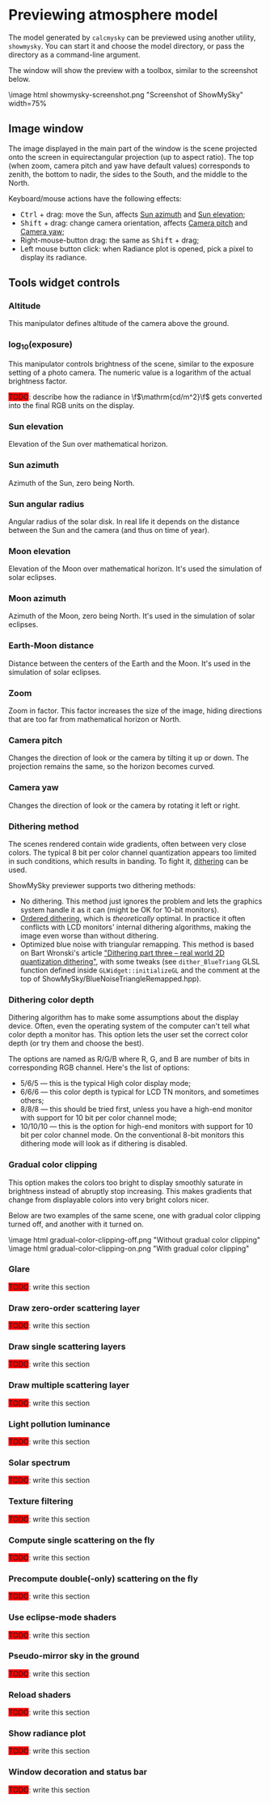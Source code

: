 # Previewing atmosphere model

The model generated by `calcmysky` can be previewed using another utility, `showmysky`. You can start it and choose the model directory, or pass the directory as a command-line argument.

The window will show the preview with a toolbox, similar to the screenshot below.

\image html showmysky-screenshot.png "Screenshot of ShowMySky" width=75%

## Image window

The image displayed in the main part of the window is the scene projected onto the screen in equirectangular projection (up to aspect ratio). The top (when zoom, camera pitch and yaw have default values) corresponds to zenith, the bottom to nadir, the sides to the South, and the middle to the North.

Keyboard/mouse actions have the following effects:

 * <kbd>Ctrl</kbd> + drag: move the Sun, affects [Sun azimuth](#sun-azimuth-control) and [Sun elevation](#sun-elevation-control);
 * <kbd>Shift</kbd> + drag: change camera orientation, affects [Camera pitch](#camera-pitch-control) and [Camera yaw](#camera-yaw-control);
 * Right-mouse-button drag: the same as <kbd>Shift</kbd> + drag;
 * Left mouse button click: when Radiance plot is opened, pick a pixel to display its radiance.

## Tools widget controls

### Altitude

This manipulator defines altitude of the camera above the ground.

### log<sub>10</sub>(exposure)

This manipulator controls brightness of the scene, similar to the exposure setting of a photo camera. The numeric value is a logarithm of the actual brightness factor.

<span style="background-color: red;">TODO</span>: describe how the radiance in \f$\mathrm{cd/m^2}\f$ gets converted into the final RGB units on the display.

### <a name="sun-elevation-control">Sun elevation</a>

Elevation of the Sun over mathematical horizon.

### <a name="sun-azimuth-control">Sun azimuth</a>

Azimuth of the Sun, zero being North.

### Sun angular radius

Angular radius of the solar disk. In real life it depends on the distance between the Sun and the camera (and thus on time of year).

### Moon elevation

Elevation of the Moon over mathematical horizon. It's used the simulation of solar eclipses.

### Moon azimuth

Azimuth of the Moon, zero being North. It's used in the simulation of solar eclipses.

### Earth-Moon distance

Distance between the centers of the Earth and the Moon. It's used in the simulation of solar eclipses.

### Zoom

Zoom in factor. This factor increases the size of the image, hiding directions that are too far from mathematical horizon or North.

### <a name="camera-pitch-control">Camera pitch</a>

Changes the direction of look or the camera by tilting it up or down. The projection remains the same, so the horizon becomes curved.

### <a name="camera-yaw-control">Camera yaw</a>

Changes the direction of look or the camera by rotating it left or right.

### Dithering method

The scenes rendered contain wide gradients, often between very close colors. The typical 8 bit per color channel quantization appears too limited in such conditions, which results in banding. To fight it, [dithering](https://en.wikipedia.org/wiki/Dither#Digital_photography_and_image_processing) can be used.

ShowMySky previewer supports two dithering methods:

 * No dithering. This method just ignores the problem and lets the graphics system handle it as it can (might be OK for 10-bit monitors).
 * [Ordered dithering](https://en.wikipedia.org/wiki/Ordered_dithering), which is _theoretically_ optimal. In practice it often conflicts with LCD monitors' internal dithering algorithms, making the image even worse than without dithering.
 * Optimized blue noise with triangular remapping. This method is based on Bart Wronski's article ["Dithering part three – real world 2D quantization dithering"](https://bartwronski.com/2016/10/30/dithering-part-three-real-world-2d-quantization-dithering/), with some tweaks (see `dither_BlueTriang` GLSL function defined inside `GLWidget::initializeGL` and the comment at the top of ShowMySky/BlueNoiseTriangleRemapped.hpp).

### Dithering color depth

Dithering algorithm has to make some assumptions about the display device. Often, even the operating system of the computer can't tell what color depth a monitor has. This option lets the user set the correct color depth (or try them and choose the best).

The options are named as R/G/B where R, G, and B are number of bits in corresponding RGB channel. Here's the list of options:

 * 5/6/5 — this is the typical High color display mode;
 * 6/6/6 — this color depth is typical for LCD TN monitors, and sometimes others;
 * 8/8/8 — this should be tried first, unless you have a high-end monitor with support for 10 bit per color channel mode;
 * 10/10/10 — this is the option for high-end monitors with support for 10 bit per color channel mode. On the conventional 8-bit monitors this dithering mode will look as if dithering is disabled.

### Gradual color clipping

This option makes the colors too bright to display smoothly saturate in brightness instead of abruptly stop increasing. This makes gradients that change from displayable colors into very bright colors nicer.

Below are two examples of the same scene, one with gradual color clipping turned off, and another with it turned on.

\image html gradual-color-clipping-off.png "Without gradual color clipping"
\image html gradual-color-clipping-on.png "With gradual color clipping"

### Glare
<span style="background-color: red;">TODO</span>: write this section

### Draw zero-order scattering layer
<span style="background-color: red;">TODO</span>: write this section

### Draw single scattering layers
<span style="background-color: red;">TODO</span>: write this section

### Draw multiple scattering layer
<span style="background-color: red;">TODO</span>: write this section

### Light pollution luminance
<span style="background-color: red;">TODO</span>: write this section

### Solar spectrum
<span style="background-color: red;">TODO</span>: write this section

### Texture filtering
<span style="background-color: red;">TODO</span>: write this section

### Compute single scattering on the fly
<span style="background-color: red;">TODO</span>: write this section

### Precompute double(-only) scattering on the fly
<span style="background-color: red;">TODO</span>: write this section

### Use eclipse-mode shaders
<span style="background-color: red;">TODO</span>: write this section

### Pseudo-mirror sky in the ground
<span style="background-color: red;">TODO</span>: write this section

### Reload shaders
<span style="background-color: red;">TODO</span>: write this section

### Show radiance plot
<span style="background-color: red;">TODO</span>: write this section

### Window decoration and status bar
<span style="background-color: red;">TODO</span>: write this section
